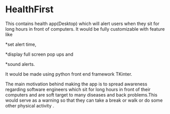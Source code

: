 # HealthFirst
This contains health app(Desktop) which will alert users when they sit for long hours in front of computers.
It would be fully customizable  with feature like 

  *set alert time,
  
  *display full screen pop ups and 
  
  *sound alerts.
  
It would be made using python front end framework TKinter.

The main motivation behind making the app is to spread awareness regarding software engineers which sit for long hours in front of their computers and are soft target to many diseases and back problems.This would serve as a warning so that they can take a break or walk or do some other physical activity .
